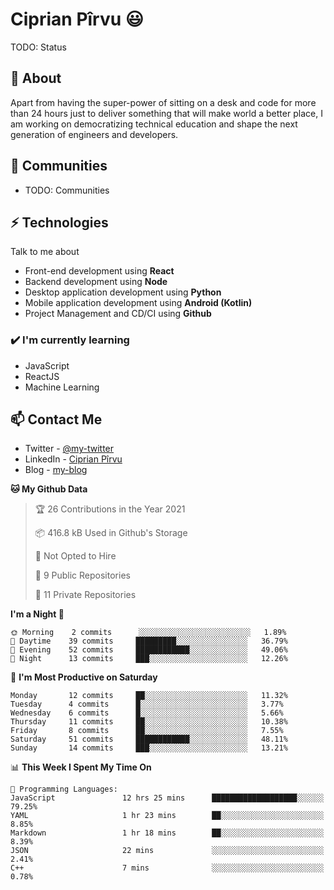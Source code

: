 # Ciprian Pîrvu 😃

TODO: Status

## 🧐 About

Apart from having the super-power of sitting on a desk and code for more than 24 hours just to deliver something that will make world a better place, I am working on democratizing technical education and shape the next generation of engineers and developers.

## 👯 Communities

-   TODO: Communities

## ⚡ Technologies

Talk to me about

-   Front-end development using **React**
-   Backend development using **Node**
-   Desktop application development using **Python**
-   Mobile application development using **Android (Kotlin)**
-   Project Management and CD/CI using **Github**

### ✔️ I'm currently learning

-   JavaScript
-   ReactJS
-   Machine Learning

## 📫 Contact Me

-   Twitter - [@my-twitter]()
-   LinkedIn - [Ciprian Pîrvu](https://www.linkedin.com/in/p%C3%AErvu-ciprian-cristian-4415991b1/)
-   Blog - [my-blog]()

<!--START_SECTION:waka-->
**🐱 My Github Data** 

> 🏆 26 Contributions in the Year 2021
 > 
> 📦 416.8 kB Used in Github's Storage 
 > 
> 🚫 Not Opted to Hire
 > 
> 📜 9 Public Repositories 
 > 
> 🔑 11 Private Repositories  
 > 
**I'm a Night 🦉** 

```text
🌞 Morning    2 commits      ░░░░░░░░░░░░░░░░░░░░░░░░░   1.89% 
🌆 Daytime    39 commits     █████████░░░░░░░░░░░░░░░░   36.79% 
🌃 Evening    52 commits     ████████████░░░░░░░░░░░░░   49.06% 
🌙 Night      13 commits     ███░░░░░░░░░░░░░░░░░░░░░░   12.26%

```
📅 **I'm Most Productive on Saturday** 

```text
Monday       12 commits     ██░░░░░░░░░░░░░░░░░░░░░░░   11.32% 
Tuesday      4 commits      █░░░░░░░░░░░░░░░░░░░░░░░░   3.77% 
Wednesday    6 commits      █░░░░░░░░░░░░░░░░░░░░░░░░   5.66% 
Thursday     11 commits     ██░░░░░░░░░░░░░░░░░░░░░░░   10.38% 
Friday       8 commits      ██░░░░░░░░░░░░░░░░░░░░░░░   7.55% 
Saturday     51 commits     ████████████░░░░░░░░░░░░░   48.11% 
Sunday       14 commits     ███░░░░░░░░░░░░░░░░░░░░░░   13.21%

```


📊 **This Week I Spent My Time On** 

```text
💬 Programming Languages: 
JavaScript               12 hrs 25 mins      ███████████████████░░░░░░   79.25% 
YAML                     1 hr 23 mins        ██░░░░░░░░░░░░░░░░░░░░░░░   8.85% 
Markdown                 1 hr 18 mins        ██░░░░░░░░░░░░░░░░░░░░░░░   8.39% 
JSON                     22 mins             ░░░░░░░░░░░░░░░░░░░░░░░░░   2.41% 
C++                      7 mins              ░░░░░░░░░░░░░░░░░░░░░░░░░   0.78%

```


<!--END_SECTION:waka-->

